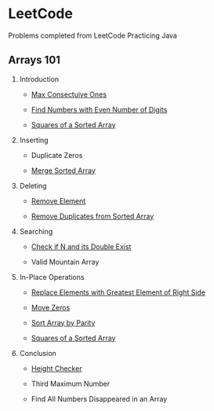 
# LeetCode

Problems completed from LeetCode 
Practicing Java

## Arrays 101 

1. Introduction

	* [Max Consectuive Ones](/Arrays101/Introduction/findMaxConsectiveOnes.java/)

	* [Find Numbers with Even Number of Digits](/Arrays101/Introduction/findEvenDigits.java/)

	* [Squares of a Sorted Array](/Arrays101/Introduction/sortedSquares.java/)

2. Inserting

	* Duplicate Zeros

	* [Merge Sorted Array](/Arrays101/Inserting/mergeSortedArrays.java/)

3. Deleting

	* [Remove Element](/Arrays101/Deleting/removeElement.java/)

	* [Remove Duplicates from Sorted Array](/Arrays101/Deleting/removeDuplicated.java/)

4. Searching

	* [Check if N and its Double Exist](/Arrays101/Searching/checkIfDoubleExist.java/)

	* Valid Mountain Array

5. In-Place Operations

	* [Replace Elements with Greatest Element of Right Side](/Arrays101/In-Place/replaceElementsWithMax.java/)

	* [Move Zeros](/Arrays101/In-Place/moveZeros.java/)

	* [Sort Array by Parity](/Arrays101/In-Place/sortByParity.java/)

	* [Squares of a Sorted Array](/Arrays101/In-Place/sortedSquaresInPlace.java)

6. Conclusion

	* [Height Checker](/Arrays101/Conclusion/heightChecker.java/)

	* Third Maximum Number

	* Find All Numbers Disappeared in an Array

